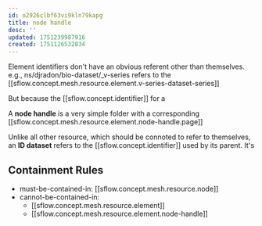 ```yaml
---
id: o2926clbf63vi9kln79kapg
title: node handle
desc: ''
updated: 1751239987916
created: 1751126532834
---
```


Element identifiers don't have an obvious referent other than themselves. e.g., ns/djradon/bio-dataset/_v-series refers to the [[sflow.concept.mesh.resource.element.v-series-dataset-series]]

But because the [[sflow.concept.identifier]] for a 

A **node handle** is a very simple folder with a corresponding [[sflow.concept.mesh.resource.element.node-handle.page]]

Unlike all other resource, which should be connoted to refer to themselves, an **ID dataset** refers to the [[sflow.concept.identifier]] used by its parent. It's 



## Containment Rules

- must-be-contained-in: [[sflow.concept.mesh.resource.node]]
- cannot-be-contained-in: 
  - [[sflow.concept.mesh.resource.element]]
  - [[sflow.concept.mesh.resource.element.node-handle]]